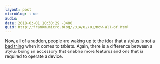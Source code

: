 ```yaml
---
layout: post
microblog: true
audio: 
date: 2018-02-01 10:30:29 -0400
guid: http://frankm.micro.blog/2018/02/01/now-all-of.html
---
```

Now, all of a sudden, people are waking up to the idea that a [stylus is not a bad thing](https://www.slashgear.com/universal-stylus-initiative-its-about-time-for-a-pen-comeback-01517697/) when it comes to tablets. Again, there is a difference between a stylus being an accessory that enables more features and one that is required to operate a device. 
